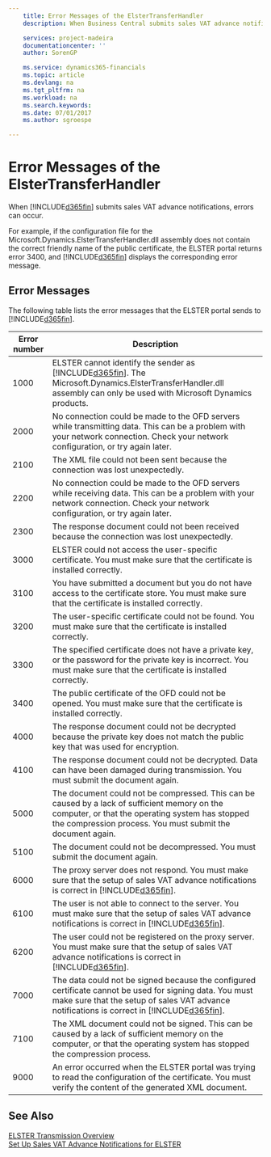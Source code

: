 ```yaml
---
    title: Error Messages of the ElsterTransferHandler
    description: When Business Central submits sales VAT advance notifications, errors can occur.

    services: project-madeira
    documentationcenter: ''
    author: SorenGP

    ms.service: dynamics365-financials
    ms.topic: article
    ms.devlang: na
    ms.tgt_pltfrm: na
    ms.workload: na
    ms.search.keywords:
    ms.date: 07/01/2017
    ms.author: sgroespe

---
```

# Error Messages of the ElsterTransferHandler
When [!INCLUDE[d365fin](../../includes/d365fin_md.md)] submits sales VAT advance notifications, errors can occur.  

For example, if the configuration file for the Microsoft.Dynamics.ElsterTransferHandler.dll assembly does not contain the correct friendly name of the public certificate, the ELSTER portal returns error 3400, and [!INCLUDE[d365fin](../../includes/d365fin_md.md)] displays the corresponding error message.  

## Error Messages  
The following table lists the error messages that the ELSTER portal sends to [!INCLUDE[d365fin](../../includes/d365fin_md.md)].  

|**Error number**|**Description**|  
|----------------------|-------------------------------------------|  
|1000|ELSTER cannot identify the sender as [!INCLUDE[d365fin](../../includes/d365fin_md.md)]. The Microsoft.Dynamics.ElsterTransferHandler.dll assembly can only be used with Microsoft Dynamics products.|  
|2000|No connection could be made to the OFD servers while transmitting data. This can be a problem with your network connection. Check your network configuration, or try again later.|  
|2100|The XML file could not been sent because the connection was lost unexpectedly.|  
|2200|No connection could be made to the OFD servers while receiving data. This can be a problem with your network connection. Check your network configuration, or try again later.|  
|2300|The response document could not been received because the connection was lost unexpectedly.|  
|3000|ELSTER could not access the user-specific certificate. You must make sure that the certificate is installed correctly.|  
|3100|You have submitted a document but you do not have access to the certificate store. You must make sure that the certificate is installed correctly.|  
|3200|The user-specific certificate could not be found. You must make sure that the certificate is installed correctly.|  
|3300|The specified certificate does not have a private key, or the password for the private key is incorrect. You must make sure that the certificate is installed correctly.|  
|3400|The public certificate of the OFD could not be opened. You must make sure that the certificate is installed correctly.|  
|4000|The response document could not be decrypted because the private key does not match the public key that was used for encryption.|  
|4100|The response document could not be decrypted. Data can have been damaged during transmission. You must submit the document again.|  
|5000|The document could not be compressed. This can be caused by a lack of sufficient memory on the computer, or that the operating system has stopped the compression process. You must submit the document again.|  
|5100|The document could not be decompressed. You must submit the document again.|  
|6000|The proxy server does not respond. You must make sure that the setup of sales VAT advance notifications is correct in [!INCLUDE[d365fin](../../includes/d365fin_md.md)].|  
|6100|The user is not able to connect to the server. You must make sure that the setup of sales VAT advance notifications is correct in [!INCLUDE[d365fin](../../includes/d365fin_md.md)].|  
|6200|The user could not be registered on the proxy server. You must make sure that the setup of sales VAT advance notifications is correct in [!INCLUDE[d365fin](../../includes/d365fin_md.md)].|  
|7000|The data could not be signed because the configured certificate cannot be used for signing data. You must make sure that the setup of sales VAT advance notifications is correct in [!INCLUDE[d365fin](../../includes/d365fin_md.md)].|  
|7100|The XML document could not be signed. This can be caused by a lack of sufficient memory on the computer, or that the operating system has stopped the compression process.|  
|9000|An error occurred when the ELSTER portal was trying to read the configuration of the certificate. You must verify the content of the generated XML document.|  

## See Also  
 [ELSTER Transmission Overview](elster-transmission-overview.md)   
 [Set Up Sales VAT Advance Notifications for ELSTER](how-to-set-up-sales-vat-advance-notifications-for-elster.md)
